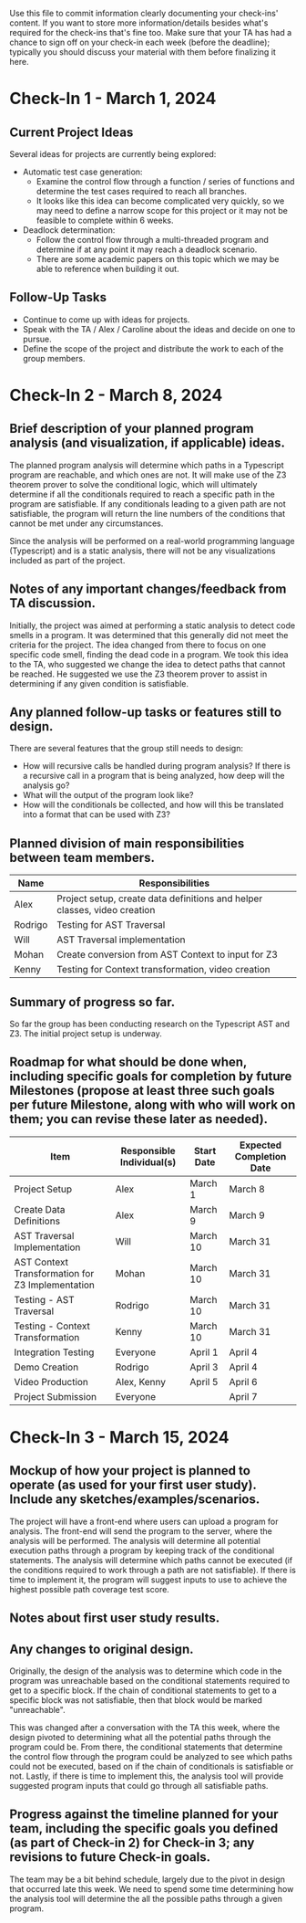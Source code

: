Use this file to commit information clearly documenting your check-ins' content. If you want to store more information/details besides what's required for the check-ins that's fine too. Make sure that your TA has had a chance to sign off on your check-in each week (before the deadline); typically you should discuss your material with them before finalizing it here.

# Check-In 1 - March 1, 2024

## Current Project Ideas

Several ideas for projects are currently being explored:

- Automatic test case generation:
  - Examine the control flow through a function / series of functions and determine the test cases required to reach all branches.
  - It looks like this idea can become complicated very quickly, so we may need to define a narrow scope for this project or it may not be feasible to complete within 6 weeks.
- Deadlock determination:
  - Follow the control flow through a multi-threaded program and determine if at any point it may reach a deadlock scenario.
  - There are some academic papers on this topic which we may be able to reference when building it out.

## Follow-Up Tasks

- Continue to come up with ideas for projects.
- Speak with the TA / Alex / Caroline about the ideas and decide on one to pursue.
- Define the scope of the project and distribute the work to each of the group members.

# Check-In 2 - March 8, 2024

## Brief description of your planned program analysis (and visualization, if applicable) ideas.

The planned program analysis will determine which paths in a Typescript program are reachable, and which ones are not. It will make use of the Z3 theorem prover to solve the conditional logic, which will ultimately determine if all the conditionals required to reach a specific path in the program are satisfiable. If any conditionals leading to a given path are not satisfiable, the program will return the line numbers of the conditions that cannot be met under any circumstances.

Since the analysis will be performed on a real-world programming language (Typescript) and is a static analysis, there will not be any visualizations included as part of the project.

## Notes of any important changes/feedback from TA discussion.

Initially, the project was aimed at performing a static analysis to detect code smells in a program. It was determined that this generally did not meet the criteria for the project. The idea changed from there to focus on one specific code smell, finding the dead code in a program. We took this idea to the TA, who suggested we change the idea to detect paths that cannot be reached. He suggested we use the Z3 theorem prover to assist in determining if any given condition is satisfiable.

## Any planned follow-up tasks or features still to design.

There are several features that the group still needs to design:

- How will recursive calls be handled during program analysis? If there is a recursive call in a program that is being analyzed, how deep will the analysis go?
- What will the output of the program look like?
- How will the conditionals be collected, and how will this be translated into a format that can be used with Z3?

## Planned division of main responsibilities between team members.

| Name    | Responsibilities                                                          |
| ------- | ------------------------------------------------------------------------- |
| Alex    | Project setup, create data definitions and helper classes, video creation |
| Rodrigo | Testing for AST Traversal                                                 |
| Will    | AST Traversal implementation                                              |
| Mohan   | Create conversion from AST Context to input for Z3                        |
| Kenny   | Testing for Context transformation, video creation                        |

## Summary of progress so far.

So far the group has been conducting research on the Typescript AST and Z3. The initial project setup is underway.

## Roadmap for what should be done when, including specific goals for completion by future Milestones (propose at least three such goals per future Milestone, along with who will work on them; you can revise these later as needed).

| Item                                             | Responsible Individual(s) | Start Date | Expected Completion Date |
| ------------------------------------------------ | ------------------------- | ---------- | ------------------------ |
| Project Setup                                    | Alex                      | March 1    | March 8                  |
| Create Data Definitions                          | Alex                      | March 9    | March 9                  |
| AST Traversal Implementation                     | Will                      | March 10   | March 31                 |
| AST Context Transformation for Z3 Implementation | Mohan                     | March 10   | March 31                 |
| Testing - AST Traversal                          | Rodrigo                   | March 10   | March 31                 |
| Testing - Context Transformation                 | Kenny                     | March 10   | March 31                 |
| Integration Testing                              | Everyone                  | April 1    | April 4                  |
| Demo Creation                                    | Rodrigo                   | April 3    | April 4                  |
| Video Production                                 | Alex, Kenny               | April 5    | April 6                  |
| Project Submission                               | Everyone                  |            | April 7                  |

# Check-In 3 - March 15, 2024

## Mockup of how your project is planned to operate (as used for your first user study). Include any sketches/examples/scenarios.

The project will have a front-end where users can upload a program for analysis. The front-end will send the program to the server, where the analysis will be performed. The analysis will determine all potential execution paths through a program by keeping track of the conditional statements. The analysis will determine which paths cannot be executed (if the conditions required to work through a path are not satisfiable). If there is time to implement it, the program will suggest inputs to use to achieve the highest possible path coverage test score.

## Notes about first user study results.

## Any changes to original design.

Originally, the design of the analysis was to determine which code in the program was unreachable based on the conditional statements required to get to a specific block. If the chain of conditional statements to get to a specific block was not satisfiable, then that block would be marked "unreachable".

This was changed after a conversation with the TA this week, where the design pivoted to determining what all the potential paths through the program could be. From there, the conditional statements that determine the control flow through the program could be analyzed to see which paths could not be executed, based on if the chain of conditionals is satisfiable or not. Lastly, if there is time to implement this, the analysis tool will provide suggested program inputs that could go through all satisfiable paths.

## Progress against the timeline planned for your team, including the specific goals you defined (as part of Check-in 2) for Check-in 3; any revisions to future Check-in goals.

The team may be a bit behind schedule, largely due to the pivot in design that occurred late this week. We need to spend some time determining how the analysis tool will determine the all the possible paths through a given program.
